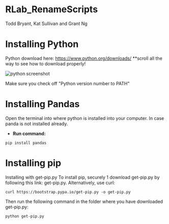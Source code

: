 # RLab_RenameScripts

Todd Bryant, Kat Sullivan and Grant Ng

# Installing Python

Python download here: https://www.python.org/downloads/ **scroll all the way to see how to download properly!

![python screenshot](https://i.ibb.co/5RYbr30/Inkedwin-installer-LI.jpg)

Make sure you check off "Python version number to PATH"

# Installing Pandas

Open the terminal into where python is installed into your computer. In case panda is not installed already.

  - **Run command:**

```
pip install pandas
```

# Installing pip

Installing with get-pip.py
To install pip, securely 1 download get-pip.py by following this link: get-pip.py. Alternatively, use curl:

```
curl https://bootstrap.pypa.io/get-pip.py -o get-pip.py
```

Then run the following command in the folder where you have downloaded get-pip.py:
```
python get-pip.py
```
